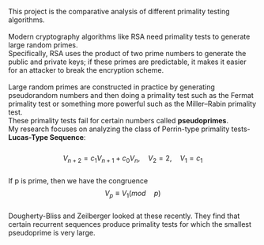This project is the comparative analysis of different primality testing algorithms.\
\
Modern cryptography algorithms like RSA need primality tests to generate large random primes.\
Specifically, RSA uses the product of two prime numbers to generate the public and private keys; if these primes are predictable, it makes it easier for an attacker to break the encryption scheme.\
\
Large random primes are constructed in practice by generating pseudorandom numbers and then doing a primality test such as the Fermat primality test or something more powerful such as the Miller–Rabin primality test.\
These primality tests fail for certain numbers called **pseudoprimes**.\
My research focuses on analyzing the class of Perrin-type primality tests- **Lucas-Type Sequence**: \
\
$$V_{n+2} = c_1 V_{n+1} + c_0 V_{n}, \quad V_{2} = 2, \quad V_{1} = c_1$$\
If p is prime, then we have the congruence $$V_{p}\equiv V_{1}(mod\quad p)$$
\
Dougherty-Bliss and Zeilberger looked at these recently. They find that certain recurrent sequences produce primality tests for which the smallest pseudoprime is very large.
